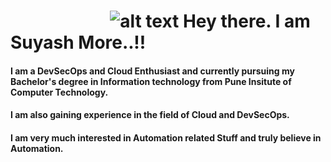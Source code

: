 #   &nbsp; &nbsp; &nbsp; &nbsp; &nbsp; &nbsp; &nbsp; &nbsp; &nbsp; &nbsp; &nbsp; &nbsp;                              ![alt text](https://camo.githubusercontent.com/e8e7b06ecf583bc040eb60e44eb5b8e0ecc5421320a92929ce21522dbc34c891/68747470733a2f2f6d656469612e67697068792e636f6d2f6d656469612f6876524a434c467a6361737252346961377a2f67697068792e676966) Hey there. I am Suyash More..!!                                                           

#### I am a DevSecOps and Cloud Enthusiast and currently pursuing my Bachelor's degree in Information technology from Pune Insitute of Computer Technology. 
#### I am also gaining experience in the field of Cloud and DevSecOps. 
#### I am very much interested in Automation related Stuff and truly believe in Automation.

